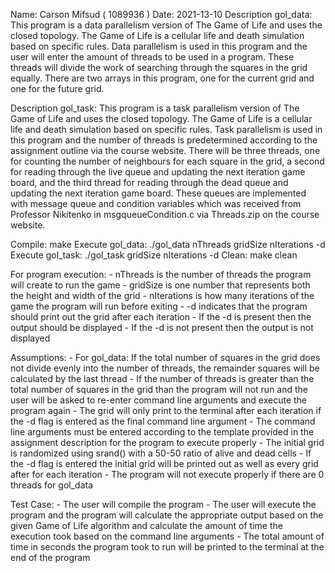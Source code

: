 Name: Carson Mifsud ( 1089936 )
Date: 2021-13-10
Description gol_data: This program is a data parallelism version of The Game of Life and uses the closed topology. The Game of Life is a cellular life
                      and death simulation based on specific rules. Data parallelism is used in this program and the user will enter the amount of threads
                      to be used in a program. These threads will divide the work of searching through the squares in the grid equally. There are two
                      arrays in this program, one for the current grid and one for the future grid.

Description gol_task: This program is a task parallelism version of The Game of Life and uses the closed topology. The Game of Life is a cellular life
                      and death simulation based on specific rules. Task parallelism is used in this program and the number of threads is predetermined
                      according to the assignment outline via the course website. There will be three threads, one for counting the number of
                      neighbours for each square in the grid, a second for reading through the live queue and updating the next iteration game board,
                      and the third thread for reading through the dead queue and updating the next iteration game board. These queues are implemented
                      with message queue and condition variables which was received from Professor Nikitenko in msgqueueCondition.c via Threads.zip on
                      the course website.

Compile:
    make
Execute gol_data:
    ./gol_data nThreads gridSize nIterations -d
Execute gol_task:
    ./gol_task gridSize nIterations -d
Clean:
    make clean

For program execution:
    - nThreads is the number of threads the program will create to run the game
    - gridSize is one number that represents both the height and width of the grid
    - nIterations is how many iterations of the game the program will run before exiting
    - -d indicates that the program should print out the grid after each iteration
        - If the -d is present then the output should be displayed
        - If the -d is not present then the output is not displayed

Assumptions:
    - For gol_data: If the total number of squares in the grid does not divide evenly into the number of threads, the remainder squares will be calculated
      by the last thread
    - If the number of threads is greater than the total number of squares in the grid than the program will not run and the user will be asked to re-enter
      command line arguments and execute the program again
    - The grid will only print to the terminal after each iteration if the -d flag is entered as the final command line argument
    - The command line arguments must be entered according to the template provided in the assignment description for the program to execute properly
    - The initial grid is randomized using srand() with a 50-50 ratio of alive and dead cells
    - If the -d flag is entered the initial grid will be printed out as well as every grid after for each iteration
    - The program will not execute properly if there are 0 threads for gol_data

Test Case:
    - The user will compile the program
    - The user will execute the program and the program will calculate the appropriate output based on the given Game of Life algorithm and calculate the
      amount of time the execution took based on the command line arguments
    - The total amount of time in seconds the program took to run will be printed to the terminal at the end of the program